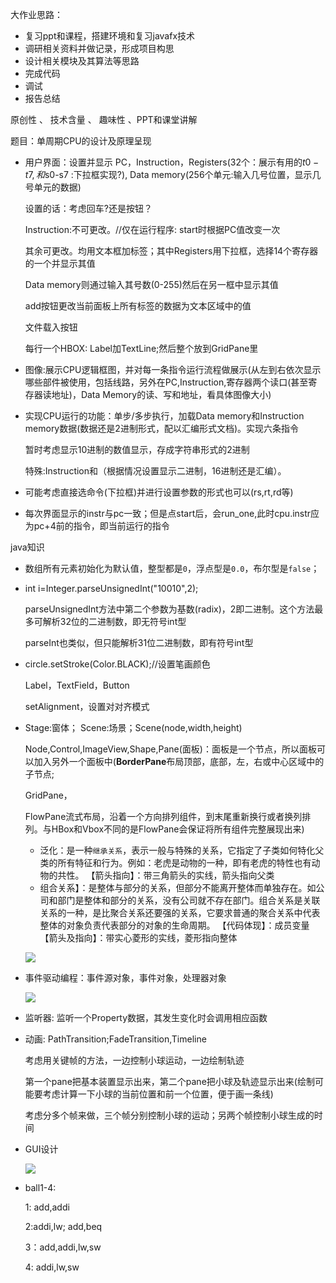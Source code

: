 大作业思路：

* 复习ppt和课程，搭建环境和复习javafx技术
* 调研相关资料并做记录，形成项目构思
* 设计相关模块及其算法等思路
* 完成代码
* 调试
* 报告总结

原创性 、 技术含量 、 趣味性 、PPT和课堂讲解



题目：单周期CPU的设计及原理呈现

* 用户界面：设置并显示  PC，Instruction，Registers(32个：展示有用的$t0-t7,和$s0-s7 :下拉框实现?), Data memory(256个单元:输入几号位置，显示几号单元的数据)

  设置的话：考虑回车?还是按钮？

  Instruction:不可更改。//仅在运行程序: start时根据PC值改变一次

  其余可更改。均用文本框加标签；其中Registers用下拉框，选择14个寄存器的一个并显示其值

  Data memory则通过输入其号数(0-255)然后在另一框中显示其值

  add按钮更改当前面板上所有标签的数据为文本区域中的值

  文件载入按钮

  每行一个HBOX: Label加TextLine;然后整个放到GridPane里

* 图像:展示CPU逻辑框图，并对每一条指令运行流程做展示(从左到右依次显示哪些部件被使用，包括线路，另外在PC,Instruction,寄存器两个读口(甚至寄存器读地址)，Data Memory的读、写和地址，看具体图像大小)

* 实现CPU运行的功能：单步/多步执行，加载Data memory和Instruction memory数据(数据还是2进制形式，配以汇编形式文档)。实现六条指令

  暂时考虑显示10进制的数值显示，存成字符串形式的2进制

  特殊:Instruction和（根据情况设置显示二进制，16进制还是汇编）。

* 可能考虑直接选命令(下拉框)并进行设置参数的形式也可以(rs,rt,rd等)

* 每次界面显示的instr与pc一致；但是点start后，会run_one,此时cpu.instr应为pc+4前的指令，即当前运行的指令





java知识

* 数组所有元素初始化为默认值，整型都是`0`，浮点型是`0.0`，布尔型是`false`；

* int i=Integer.parseUnsignedInt("10010",2);

  parseUnsignedInt方法中第二个参数为基数(radix)，2即二进制。这个方法最多可解析32位的二进制数，即无符号int型

  parseInt也类似，但只能解析31位二进制数，即有符号int型
  
* circle.setStroke(Color.BLACK);//设置笔画颜色

  Label，TextField，Button

  setAlignment，设置对对齐模式

* Stage:窗体； Scene:场景；Scene(node,width,height)

  Node,Control,ImageView,Shape,Pane(面板)：面板是一个节点，所以面板可以加入另外一个面板中(**BorderPane**布局顶部，底部，左，右或中心区域中的子节点;

  GridPane，

  FlowPane流式布局，沿着一个方向排列组件，到末尾重新换行或者换列排列。与HBox和Vbox不同的是FlowPane会保证将所有组件完整展现出来)

  * 泛化：是一种`继承关系`，表示一般与特殊的关系，它指定了子类如何特化父类的所有特征和行为。例如：老虎是动物的一种，即有老虎的特性也有动物的共性。
    【箭头指向】：带三角箭头的实线，箭头指向父类
  * 组合关系】：是整体与部分的关系，但部分不能离开整体而单独存在。如公司和部门是整体和部分的关系，没有公司就不存在部门。组合关系是关联关系的一种，是比聚合关系还要强的关系，它要求普通的聚合关系中代表整体的对象负责代表部分的对象的生命周期。
    【代码体现】：成员变量
    【箭头及指向】：带实心菱形的实线，菱形指向整体

  ![](D:\科大\大二下\java课\大作业\1.JPG)

* 事件驱动编程：事件源对象，事件对象，处理器对象

  ![](D:\科大\大二下\java课\大作业\2.JPG)

* 监听器: 监听一个Property数据，其发生变化时会调用相应函数

* 动画: PathTransition;FadeTransition,Timeline

  考虑用关键帧的方法，一边控制小球运动，一边绘制轨迹

  第一个pane把基本装置显示出来，第二个pane把小球及轨迹显示出来(绘制可能要考虑计算一下小球的当前位置和前一个位置，便于画一条线)

  考虑分多个帧来做，三个帧分别控制小球的运动；另两个帧控制小球生成的时间

* GUI设计

  ![](D:\科大\大二下\java课\大作业\3.JPG)

* ball1-4:

  1: add,addi

  2:addi,lw;            add,beq

  3：add,addi,lw,sw

  4: addi,lw,sw


